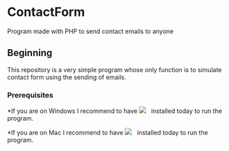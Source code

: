 # ContactForm
Program made with PHP to send contact emails to anyone

## Beginning
This repository is a very simple program whose only function is to simulate contact form using the sending of emails.

### Prerequisites
*If you are on Windows I recommend to have <a href="https://www.apachefriends.org/es/index.html" target="_blank"><img
                src="https://img.shields.io/static/v1?style=for-the-badge&message=XAMPP&color=FB7A24&logo=XAMPP&logoColor=FFFFFF&label" /></a>&nbsp;&nbsp; installed today to run the program.

*If you are on Mac I recommend to have <a href="https://www.mamp.info/en/windows/" target="_blank"><img
                src="https://img.shields.io/static/v1?style=for-the-badge&message=MAMP&color=02749C&logo=MAMP&logoColor=FFFFFF&label" /></a>&nbsp;&nbsp; installed today to run the program.

